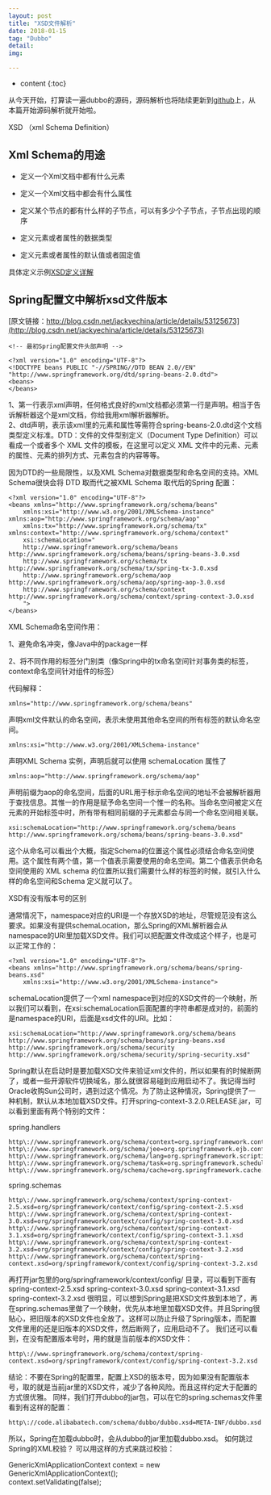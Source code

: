 ```yaml
---
layout: post
title: "XSD文件解析"
date: 2018-01-15
tag: "Dubbo"
detail: 
img: 

---
```


* content
{:toc}

从今天开始，打算读一遍dubbo的源码，源码解析也将陆续更新到[github](https://github.com/zhongyp/dubbo.git)上，从本篇开始源码解析就开始啦。

XSD （xml Schema Definition）

## Xml Schema的用途

* 定义一个Xml文档中都有什么元素

* 定义一个Xml文档中都会有什么属性

* 定义某个节点的都有什么样的子节点，可以有多少个子节点，子节点出现的顺序

* 定义元素或者属性的数据类型

* 定义元素或者属性的默认值或者固定值

具体定义示例[XSD定义详解](http://www.cnblogs.com/newsouls/archive/2011/10/28/2227765.html)


## Spring配置文中解析xsd文件版本


[原文链接：http://blog.csdn.net/jackyechina/article/details/53125673](http://blog.csdn.net/jackyechina/article/details/53125673)

```
<!-- 最初Spring配置文件头部声明 -->

<?xml version="1.0" encoding="UTF-8"?>    
<!DOCTYPE beans PUBLIC "-//SPRING//DTD BEAN 2.0//EN"    
"http://www.springframework.org/dtd/spring-beans-2.0.dtd">    
<beans>    
</beans>  

```

1、第一行表示xml声明，任何格式良好的xml文档都必须第一行是声明。相当于告诉解析器这个是xml文档，你给我用xml解析器解析。  
2、dtd声明，表示该xml里的元素和属性等需符合spring-beans-2.0.dtd这个文档类型定义标准。DTD：文件的文件型别定义（Document Type Definition）可以看成一个或者多个 XML 文件的模板，在这里可以定义 XML 文件中的元素、元素的属性、元素的排列方式、元素包含的内容等等。

因为DTD的一些局限性，以及XML Schema对数据类型和命名空间的支持。XML Schema很快会将 DTD 取而代之被XML Schema 取代后的Spring 配置：

```
<?xml version="1.0" encoding="UTF-8"?>    
<beans xmlns="http://www.springframework.org/schema/beans"    
    xmlns:xsi="http://www.w3.org/2001/XMLSchema-instance" xmlns:aop="http://www.springframework.org/schema/aop"    
    xmlns:tx="http://www.springframework.org/schema/tx" xmlns:context="http://www.springframework.org/schema/context"    
    xsi:schemaLocation="
	http://www.springframework.org/schema/beans http://www.springframework.org/schema/beans/spring-beans-3.0.xsd
	http://www.springframework.org/schema/tx http://www.springframework.org/schema/tx/spring-tx-3.0.xsd
	http://www.springframework.org/schema/aop http://www.springframework.org/schema/aop/spring-aop-3.0.xsd
	http://www.springframework.org/schema/context http://www.springframework.org/schema/context/spring-context-3.0.xsd
	">    
</beans> 

```

XML Schema命名空间作用：  

1、避免命名冲突，像Java中的package一样  

2、将不同作用的标签分门别类（像Spring中的tx命名空间针对事务类的标签，context命名空间针对组件的标签）  

代码解释：  



``` xmlns="http://www.springframework.org/schema/beans" ```
 
声明xml文件默认的命名空间，表示未使用其他命名空间的所有标签的默认命名空间。  



``` xmlns:xsi="http://www.w3.org/2001/XMLSchema-instance" ```
 
声明XML Schema 实例，声明后就可以使用 schemaLocation 属性了  



``` xmlns:aop="http://www.springframework.org/schema/aop" ```
 
声明前缀为aop的命名空间，后面的URL用于标示命名空间的地址不会被解析器用于查找信息。其惟一的作用是赋予命名空间一个惟一的名称。当命名空间被定义在元素的开始标签中时，所有带有相同前缀的子元素都会与同一个命名空间相关联。


``` 
xsi:schemaLocation="http://www.springframework.org/schema/beans http://www.springframework.org/schema/beans/spring-beans-3.0.xsd"  

```

这个从命名可以看出个大概，指定Schema的位置这个属性必须结合命名空间使用。这个属性有两个值，第一个值表示需要使用的命名空间。第二个值表示供命名空间使用的 XML schema 的位置所以我们需要什么样的标签的时候，就引入什么样的命名空间和Schema 定义就可以了。


XSD有没有版本号的区别

通常情况下，namespace对应的URI是一个存放XSD的地址，尽管规范没有这么要求。如果没有提供schemaLocation，那么Spring的XML解析器会从namespace的URI里加载XSD文件。我们可以把配置文件改成这个样子，也是可以正常工作的：

```
<?xml version="1.0" encoding="UTF-8"?>    
<beans xmlns="http://www.springframework.org/schema/beans/spring-beans.xsd"    
    xmlns:xsi="http://www.w3.org/2001/XMLSchema-instance">    
```
schemaLocation提供了一个xml namespace到对应的XSD文件的一个映射，所以我们可以看到，在xsi:schemaLocation后面配置的字符串都是成对的，前面的是namespace的URI，后面是xsd文件的URI。比如：

```
xsi:schemaLocation="http://www.springframework.org/schema/beans    
http://www.springframework.org/schema/beans/spring-beans.xsd    
http://www.springframework.org/schema/security    
http://www.springframework.org/schema/security/spring-security.xsd"    

```

Spring默认在启动时是要加载XSD文件来验证xml文件的，所以如果有的时候断网了，或者一些开源软件切换域名，那么就很容易碰到应用启动不了。我记得当时Oracle收购Sun公司时，遇到过这个情况。为了防止这种情况，Spring提供了一种机制，默认从本地加载XSD文件。打开spring-context-3.2.0.RELEASE.jar，可以看到里面有两个特别的文件：

spring.handlers
```
http\://www.springframework.org/schema/context=org.springframework.context.config.ContextNamespaceHandler    
http\://www.springframework.org/schema/jee=org.springframework.ejb.config.JeeNamespaceHandler    
http\://www.springframework.org/schema/lang=org.springframework.scripting.config.LangNamespaceHandler    
http\://www.springframework.org/schema/task=org.springframework.scheduling.config.TaskNamespaceHandler    
http\://www.springframework.org/schema/cache=org.springframework.cache.config.CacheNamespaceHandler    
```

spring.schemas
```
http\://www.springframework.org/schema/context/spring-context-2.5.xsd=org/springframework/context/config/spring-context-2.5.xsd    
http\://www.springframework.org/schema/context/spring-context-3.0.xsd=org/springframework/context/config/spring-context-3.0.xsd    
http\://www.springframework.org/schema/context/spring-context-3.1.xsd=org/springframework/context/config/spring-context-3.1.xsd    
http\://www.springframework.org/schema/context/spring-context-3.2.xsd=org/springframework/context/config/spring-context-3.2.xsd    
http\://www.springframework.org/schema/context/spring-context.xsd=org/springframework/context/config/spring-context-3.2.xsd    
```    

再打开jar包里的org/springframework/context/config/ 目录，可以看到下面有
spring-context-2.5.xsd
spring-context-3.0.xsd
spring-context-3.1.xsd
spring-context-3.2.xsd
很明显，可以想到Spring是把XSD文件放到本地了，再在spring.schemas里做了一个映射，优先从本地里加载XSD文件。并且Spring很贴心，把旧版本的XSD文件也全放了。这样可以防止升级了Spring版本，而配置文件里用的还是旧版本的XSD文件，然后断网了，应用启动不了。
我们还可以看到，在没有配置版本号时，用的就是当前版本的XSD文件：

```
http\://www.springframework.org/schema/context/spring-context.xsd=org/springframework/context/config/spring-context-3.2.xsd    
```

结论：不要在Spring的配置里，配置上XSD的版本号，因为如果没有配置版本号，取的就是当前jar里的XSD文件，减少了各种风险。而且这样约定大于配置的方式很优雅。
同样，我们打开dubbo的jar包，可以在它的spring.schemas文件里看到有这样的配置：


```
http\://code.alibabatech.com/schema/dubbo/dubbo.xsd=META-INF/dubbo.xsd    
```

所以，Spring在加载dubbo时，会从dubbo的jar里加载dubbo.xsd。
如何跳过Spring的XML校验？
可以用这样的方式来跳过校验：

GenericXmlApplicationContext context = new GenericXmlApplicationContext();    
context.setValidating(false);    
